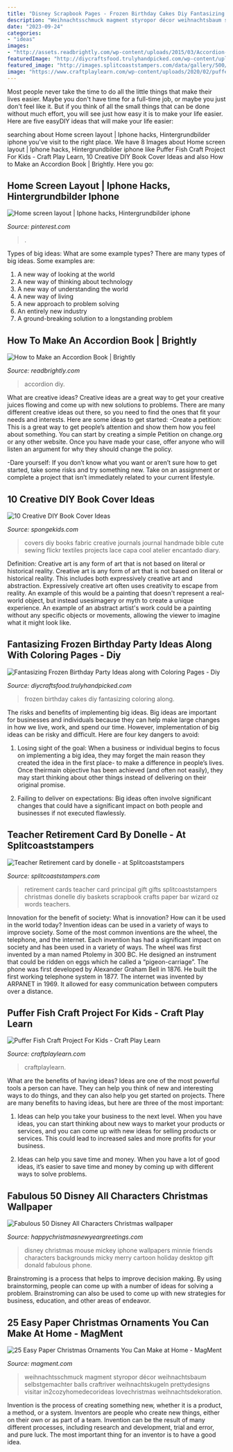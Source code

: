 ```yaml
---
title: "Disney Scrapbook Pages - Frozen Birthday Cakes Diy Fantasizing Coloring Along"
description: "Weihnachtsschmuck magment styropor décor weihnachtsbaum selbstgemachter balls craftriver weihnachtskugeln prettydesigns visitar in2cozyhomedecorideas lovechristmas weihnachtsdekoration"
date: "2023-09-24"
categories:
- "ideas"
images:
- "http://assets.readbrightly.com/wp-content/uploads/2015/03/Accordion-Feature.jpg"
featuredImage: "http://diycraftsfood.trulyhandpicked.com/wp-content/uploads/2016/05/Frozen-Birthday-cakes-716x1024.jpg"
featured_image: "http://images.splitcoaststampers.com/data/gallery/500/2010/05/17/DSC01742_by_donelle.JPG"
image: "https://www.craftplaylearn.com/wp-content/uploads/2020/02/puffer.jpg"
---
```



Most people never take the time to do all the little things that make their lives easier. Maybe you don't have time for a full-time job, or maybe you just don't feel like it. But if you think of all the small things that can be done without much effort, you will see just how easy it is to make your life easier. Here are five easyDIY ideas that will make your life easier: 

	

		
searching about Home screen layout | Iphone hacks, Hintergrundbilder iphone you've visit to the right place. We have 8 Images about Home screen layout | Iphone hacks, Hintergrundbilder iphone like Puffer Fish Craft Project For Kids - Craft Play Learn, 10 Creative DIY Book Cover Ideas and also How to Make an Accordion Book | Brightly. Here you go:
		
    
## Home Screen Layout | Iphone Hacks, Hintergrundbilder Iphone

<img loading=lazy src="https://i.pinimg.com/736x/bb/64/b7/bb64b790a77da63eedcc0b5cabe5ed48.jpg" onerror="this.onerror=null;this.src='https://tse3.mm.bing.net/th?id=OIP.kgu0fotcoNMmC25oxkmtxwAAAA&amp;pid=15.1';" alt="Home screen layout | Iphone hacks, Hintergrundbilder iphone">

_Source: pinterest.com_

>. 

	

Types of big ideas: What are some example types?
There are many types of big ideas. Some examples are:
1. A new way of looking at the world 
2. A new way of thinking about technology 
3. A new way of understanding the world 
4. A new way of living 
5. A new approach to problem solving 
6. An entirely new industry 
7. A ground-breaking solution to a longstanding problem 

    
## How To Make An Accordion Book | Brightly

<img loading=lazy src="http://assets.readbrightly.com/wp-content/uploads/2015/03/Accordion-Feature.jpg" onerror="this.onerror=null;this.src='https://tse2.mm.bing.net/th?id=OIP.qwSIz1JgmGz6_QJvzu7cxAHaFS&amp;pid=15.1';" alt="How to Make an Accordion Book | Brightly">

_Source: readbrightly.com_

>accordion diy. 

	

What are creative ideas?
Creative ideas are a great way to get your creative juices flowing and come up with new solutions to problems. There are many different creative ideas out there, so you need to find the ones that fit your needs and interests. Here are some ideas to get started: 
-Create a petition: This is a great way to get people’s attention and show them how you feel about something. You can start by creating a simple Petition on change.org or any other website. Once you have made your case, offer anyone who will listen an argument for why they should change the policy. 

-Dare yourself: If you don’t know what you want or aren’t sure how to get started, take some risks and try something new. Take on an assignment or complete a project that isn’t immediately related to your current lifestyle.

    
## 10 Creative DIY Book Cover Ideas

<img loading=lazy src="http://spongekids.com/wp-content/uploads/2014/09/diy-book-cover-ideas/8-cute-book-covers-for-girls.jpg" onerror="this.onerror=null;this.src='https://tse1.mm.bing.net/th?id=OIP.bBygi3Keh8mPW5Fc2Dv8rwHaJ4&amp;pid=15.1';" alt="10 Creative DIY Book Cover Ideas">

_Source: spongekids.com_

>covers diy books fabric creative journals journal handmade bible cute sewing flickr textiles projects lace capa cool atelier encantado diary. 

	

Definition: Creative art is any form of art that is not based on literal or historical reality.
Creative art is any form of art that is not based on literal or historical reality. This includes both expressively creative art and abstraction. Expressively creative art often uses creativity to escape from reality. An example of this would be a painting that doesn't represent a real-world object, but instead usesimagery or myth to create a unique experience. An example of an abstract artist's work could be a painting without any specific objects or movements, allowing the viewer to imagine what it might look like.

    
## Fantasizing Frozen Birthday Party Ideas Along With Coloring Pages - Diy

<img loading=lazy src="http://diycraftsfood.trulyhandpicked.com/wp-content/uploads/2016/05/Frozen-Birthday-cakes-716x1024.jpg" onerror="this.onerror=null;this.src='https://tse1.mm.bing.net/th?id=OIP.t9eOc5_VJ-CJBbiRbLNUQAHaKl&amp;pid=15.1';" alt="Fantasizing Frozen Birthday Party Ideas along with Coloring Pages - Diy">

_Source: diycraftsfood.trulyhandpicked.com_

>frozen birthday cakes diy fantasizing coloring along. 

	

The risks and benefits of implementing big ideas.
Big ideas are important for businesses and individuals because they can help make large changes in how we live, work, and spend our time. However, implementation of big ideas can be risky and difficult. Here are four key dangers to avoid:
1. Losing sight of the goal: When a business or individual begins to focus on implementing a big idea, they may forget the main reason they created the idea in the first place- to make a difference in people’s lives. Once theirmain objective has been achieved (and often not easily), they may start thinking about other things instead of delivering on their original promise.

2. Failing to deliver on expectations: Big ideas often involve significant changes that could have a significant impact on both people and businesses if not executed flawlessly.

    
## Teacher Retirement Card By Donelle - At Splitcoaststampers

<img loading=lazy src="http://images.splitcoaststampers.com/data/gallery/500/2010/05/17/DSC01742_by_donelle.JPG" onerror="this.onerror=null;this.src='https://tse4.mm.bing.net/th?id=OIP.JpaG1_E0kayF9KeZbGtzAQHaJ4&amp;pid=15.1';" alt="Teacher Retirement card by donelle - at Splitcoaststampers">

_Source: splitcoaststampers.com_

>retirement cards teacher card principal gift gifts splitcoaststampers christmas donelle diy baskets scrapbook crafts paper bar wizard oz words teachers. 

	

Innovation for the benefit of society: What is innovation? How can it be used in the world today?
Invention ideas can be used in a variety of ways to improve society. Some of the most common inventions are the wheel, the telephone, and the internet. Each invention has had a significant impact on society and has been used in a variety of ways. The wheel was first invented by a man named Ptolemy in 300 BC. He designed an instrument that could be ridden on eggs which he called a “pigeon-carriage”. The phone was first developed by Alexander Graham Bell in 1876. He built the first working telephone system in 1877. The internet was invented by ARPANET in 1969. It allowed for easy communication between computers over a distance.

    
## Puffer Fish Craft Project For Kids - Craft Play Learn

<img loading=lazy src="https://www.craftplaylearn.com/wp-content/uploads/2020/02/puffer.jpg" onerror="this.onerror=null;this.src='https://tse1.mm.bing.net/th?id=OIP.Y2Pw1QwhfjuEZu0kc8hLkwHaLH&amp;pid=15.1';" alt="Puffer Fish Craft Project For Kids - Craft Play Learn">

_Source: craftplaylearn.com_

>craftplaylearn. 

	

What are the benefits of having ideas?
Ideas are one of the most powerful tools a person can have. They can help you think of new and interesting ways to do things, and they can also help you get started on projects. There are many benefits to having ideas, but here are three of the most important: 
1. Ideas can help you take your business to the next level. When you have ideas, you can start thinking about new ways to market your products or services, and you can come up with new ideas for selling products or services. This could lead to increased sales and more profits for your business. 

2. Ideas can help you save time and money. When you have a lot of good ideas, it’s easier to save time and money by coming up with different ways to solve problems.

    
## Fabulous 50 Disney All Characters Christmas Wallpaper

<img loading=lazy src="http://happychristmasnewyeargreetings.com/wp-content/uploads/2017/12/Christmas-Disney-Wallpaper-GYIbUOG.jpg" onerror="this.onerror=null;this.src='https://tse1.mm.bing.net/th?id=OIP.qNnKWbrPdM0A007RecGH3gHaNJ&amp;pid=15.1';" alt="Fabulous 50 Disney All Characters Christmas wallpaper">

_Source: happychristmasnewyeargreetings.com_

>disney christmas mouse mickey iphone wallpapers minnie friends characters backgrounds micky merry cartoon holiday desktop gift donald fabulous phone. 

	

Brainstroming is a process that helps to improve decision making. By using brainstorming, people can come up with a number of ideas for solving a problem. Brainstroming can also be used to come up with new strategies for business, education, and other areas of endeavor.

    
## 25 Easy Paper Christmas Ornaments You Can Make At Home - MagMent

<img loading=lazy src="https://www.magment.com/wp-content/uploads/2016/10/DIY-Christmas-Ball-Ornament-Ideas-2016.jpg" onerror="this.onerror=null;this.src='https://tse2.mm.bing.net/th?id=OIP.Ri0hGjSUKZUr4_C0U3lScwHaMQ&amp;pid=15.1';" alt="25 Easy Paper Christmas Ornaments You Can Make at Home - MagMent">

_Source: magment.com_

>weihnachtsschmuck magment styropor décor weihnachtsbaum selbstgemachter balls craftriver weihnachtskugeln prettydesigns visitar in2cozyhomedecorideas lovechristmas weihnachtsdekoration. 

	

Invention is the process of creating something new, whether it is a product, a method, or a system. Inventors are people who create new things, either on their own or as part of a team. Invention can be the result of many different processes, including research and development, trial and error, and pure luck. The most important thing for an inventor is to have a good idea.

